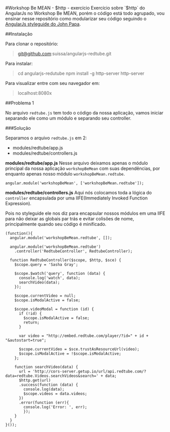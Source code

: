 #Workshop Be MEAN - $http - exercício
Exercício sobre `$http` do AngularJs no Workshop Be MEAN, porém o código está todo agrupado, vou ensinar nesse repositório como modularizar seu código seguindo o [AngularJs styleguide do John Papa](https://github.com/johnpapa/angularjs-styleguide).

##Instalação

Para clonar o repositório:

> git@github.com:suissa/angularjs-redtube.git

Para instalar:

> cd angularjs-redutube
> npm install -g http-server
> http-server

Para visualizar entre com seu navegador em:

> localhost:8080x

##Problema 1

No arquivo `redtube.js` tem todo o código da nossa aplicação, vamos iniciar separando ele como um módulo e separando seu controller.

###Solução

Separamos o arquivo `redtube.js` em 2:

- modules/redtube/app.js
- modules/redtube/controllers.js

**modules/redtube/app.js**
Nesse arquivo deixamos apenas o módulo principal da nossa aplicação `workshopBeMean` com suas dependências, por enquanto apenas nosso módulo `workshopBeMean.redtube`.

    angular.module('workshopBeMean', ['workshopBeMean.redtube']);

**modules/redtube/controllers.js**
Aqui nós colocamos toda a lógica do `controller` encapsulada por uma IIFE(Immediately Invoked Function Expression).

Pois no styleguide ele nos diz para encapsular nossos módulos em uma IIFE para não deixar as globais par trás e evitar colisões de nome, principalmente quando seu código é minificado.

    (function(){
      angular.module('workshopBeMean.redtube', []);

      angular.module('workshopBeMean.redtube')
        .controller('RedtubeController', RedtubeController);

      function RedtubeController($scope, $http, $sce) {
        $scope.query = 'Sasha Gray';

        $scope.$watch('query', function (data) {
          console.log('watch', data);
          searchVideo(data);
        });

        $scope.currentVideo = null;
        $scope.isModalActive = false;

        $scope.videoModal = function (id) {
          if (!id) {
            $scope.isModalActive = false;
            return;
          }

          var video = "http://embed.redtube.com/player/?id=" + id + "&autostart=true";

          $scope.currentVideo = $sce.trustAsResourceUrl(video);
          $scope.isModalActive = !$scope.isModalActive;
        };

        function searchVideo(data) {
          url = 'http://cors-server.getup.io/url/api.redtube.com/?data=redtube.Videos.searchVideos&search=' + data;
          $http.get(url)
          .success(function (data) {
            console.log(data);
            $scope.videos = data.videos;
          })
          .error(function (err){
            console.log('Error: ', err);
            });
        }
      }
    }());



